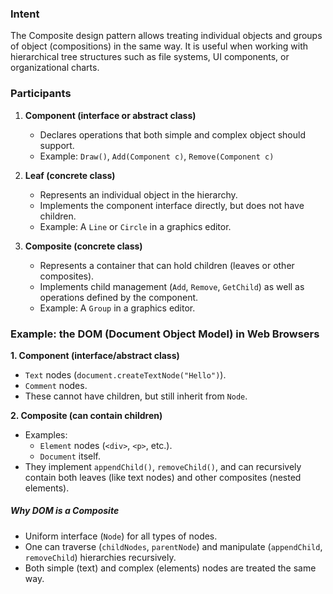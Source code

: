 ### Intent

The Composite design pattern allows treating individual objects and groups of object (compositions) in the same way. It is useful when working with hierarchical tree structures such as file systems, UI components, or organizational charts.

### Participants

1. **Component (interface or abstract class)**
   - Declares operations that both simple and complex object should support.
   - Example: `Draw()`, `Add(Component c)`, `Remove(Component c)`

2. **Leaf (concrete class)**
   - Represents an individual object in the hierarchy.
   - Implements the component interface directly, but does not have children.
   - Example: A `Line` or `Circle` in a graphics editor.

3. **Composite (concrete class)**
   - Represents a container that can hold children (leaves or other composites).
   - Implements child management (`Add`, `Remove`, `GetChild`) as well as operations defined by the component.
   - Example: A `Group` in a graphics editor.

### Example: the DOM (Document Object Model) in Web Browsers

**1. Component (interface/abstract class)**
  - `Text` nodes (`document.createTextNode("Hello")`).
  - `Comment` nodes.
  - These cannot have children, but still inherit from `Node`.

**2. Composite (can contain children)**
  - Examples:
    - `Element` nodes (`<div>`, `<p>`, etc.).
    - `Document` itself.
  - They implement `appendChild()`, `removeChild()`, and can recursively contain both leaves (like text nodes) and other composites (nested elements).

##### Why DOM is a Composite

- Uniform interface (`Node`) for all types of nodes.    
- One can traverse (`childNodes`, `parentNode`) and manipulate (`appendChild`, `removeChild`) hierarchies recursively.
- Both simple (text) and complex (elements) nodes are treated the same way.